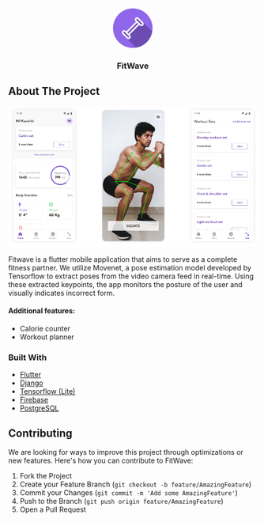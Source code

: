 <!-- PROJECT LOGO -->
<br />
<p align="center">
  <a href="https://github.com/VedankPande/MajorProject">
    <img src="workfit_app/assets/images/fitwave_logo.png" alt="Logo" width="80" height="80">
  </a>

  <h3 align="center">FitWave</h3>
</p>


<!-- ABOUT THE PROJECT -->
## About The Project

<img src = "ui_screens.png" alt = "screens">

Fitwave is a flutter mobile application that aims to serve as a complete fitness partner. We utilize Movenet, a pose estimation model developed by Tensorflow to extract poses from the video camera feed in real-time. Using these extracted keypoints, the app monitors the posture of the user and visually indicates incorrect form.

#### Additional features:

- Calorie counter
- Workout planner


### Built With

* [Flutter](https://flutter.dev/)
* [Django](https://www.djangoproject.com/)
* [Tensorflow (Lite)](https://www.tensorflow.org/)
* [Firebase](https://firebase.google.com/)
* [PostgreSQL](https://www.postgresql.org/)


<!-- CONTRIBUTING -->
## Contributing

We are looking for ways to improve this project through optimizations or new features. Here's how you can contribute to FitWave:

1. Fork the Project
2. Create your Feature Branch (`git checkout -b feature/AmazingFeature`)
3. Commit your Changes (`git commit -m 'Add some AmazingFeature'`)
4. Push to the Branch (`git push origin feature/AmazingFeature`)
5. Open a Pull Request
